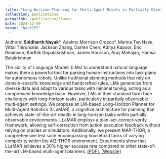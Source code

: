 ```yaml
---
title: "Long-Horizon Planning for Multi-Agent Robots in Partially Observable Environments"
collection: publications
permalink: /publication/llamar
date: 2024-12-09
venue: "NeurIPS"
---
```


Authors: **Siddharth Nayak**\*, Adelmo Morrison Orozco\*, Marina Ten Have, Vittal Thirumalai, Jackson Zhang, Darren Chen, Aditya Kapoor, Eric Robinson, Karthik Gopalakrishnan, James Harrison, Anuj Mahajan, Hamsa Balakrishnan

The ability of Language Models (LMs) to understand natural language makes them a powerful tool for parsing human instructions into task plans for autonomous robots. Unlike traditional planning methods that rely on domain-specific knowledge and handcrafted rules, LMs generalize from diverse data and adapt to various tasks with minimal tuning, acting as a compressed knowledge base. However, LMs in their standard form face challenges with long-horizon tasks, particularly in partially observable multi-agent settings. We propose an LM-based Long-Horizon Planner for Multi-Agent Robotics (LLaMAR), a cognitive architecture for planning that achieves state-of-the-art results in long-horizon tasks within partially observable environments. LLaMAR employs a plan-act-correct-verify framework, allowing self-correction from action execution feedback without relying on oracles or simulators. Additionally, we present MAP-THOR, a comprehensive test suite encompassing household tasks of varying complexity within the AI2-THOR environment. Experiments show that LLaMAR achieves a 30% higher success rate compared to other state-of-the-art LM-based multi-agent planners. [[PDF]](https://arxiv.org/pdf/2407.10031), [[Website]](https://nsidn98.github.io/LLaMAR/)

<!-- Recommended citation: Your Namesdas, You. (2010). "Paper Title Number 2." <i>Journal 1</i>. 1(2). -->
